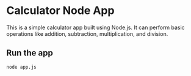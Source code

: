 # Calculator Node App

This is a simple calculator app built using Node.js. It can perform basic operations like addition, subtraction, multiplication, and division.

## Run the app

```bash
node app.js
